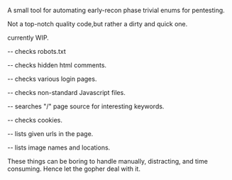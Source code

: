 A small tool for automating early-recon phase trivial enums for pentesting.

Not a top-notch quality code,but rather a dirty and quick one.

currently WIP.

-- checks robots.txt

-- checks hidden html comments.

-- checks various login pages.

-- checks non-standard Javascript files.

-- searches "/" page source for interesting keywords.

-- checks cookies.

-- lists given urls in the page.

-- lists image names and locations.

These things can be boring to handle manually, distracting, and time consuming. Hence let the gopher deal with it.